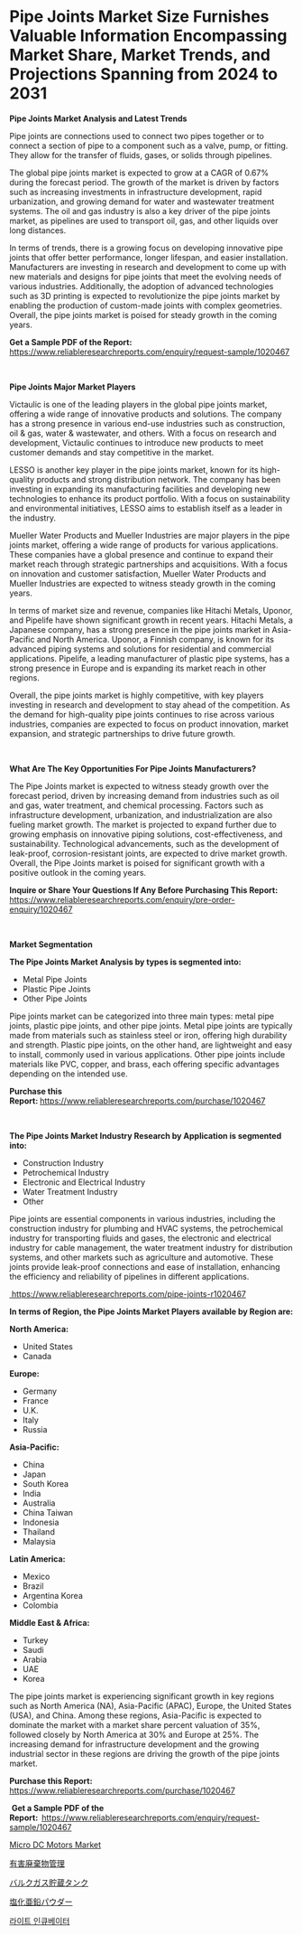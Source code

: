<p><h1>Pipe Joints Market Size Furnishes Valuable Information Encompassing Market Share, Market Trends, and Projections Spanning from 2024 to 2031</h1></p><p><strong>Pipe Joints Market Analysis and Latest Trends</strong></p>
<p><p>Pipe joints are connections used to connect two pipes together or to connect a section of pipe to a component such as a valve, pump, or fitting. They allow for the transfer of fluids, gases, or solids through pipelines.</p><p>The global pipe joints market is expected to grow at a CAGR of 0.67% during the forecast period. The growth of the market is driven by factors such as increasing investments in infrastructure development, rapid urbanization, and growing demand for water and wastewater treatment systems. The oil and gas industry is also a key driver of the pipe joints market, as pipelines are used to transport oil, gas, and other liquids over long distances.</p><p>In terms of trends, there is a growing focus on developing innovative pipe joints that offer better performance, longer lifespan, and easier installation. Manufacturers are investing in research and development to come up with new materials and designs for pipe joints that meet the evolving needs of various industries. Additionally, the adoption of advanced technologies such as 3D printing is expected to revolutionize the pipe joints market by enabling the production of custom-made joints with complex geometries. Overall, the pipe joints market is poised for steady growth in the coming years.</p></p>
<p><strong>Get a Sample PDF of the Report:&nbsp;</strong> <a href="https://www.reliableresearchreports.com/enquiry/request-sample/1020467">https://www.reliableresearchreports.com/enquiry/request-sample/1020467</a></p>
<p>&nbsp;</p>
<p><strong>Pipe Joints Major Market Players</strong></p>
<p><p>Victaulic is one of the leading players in the global pipe joints market, offering a wide range of innovative products and solutions. The company has a strong presence in various end-use industries such as construction, oil & gas, water & wastewater, and others. With a focus on research and development, Victaulic continues to introduce new products to meet customer demands and stay competitive in the market.</p><p>LESSO is another key player in the pipe joints market, known for its high-quality products and strong distribution network. The company has been investing in expanding its manufacturing facilities and developing new technologies to enhance its product portfolio. With a focus on sustainability and environmental initiatives, LESSO aims to establish itself as a leader in the industry.</p><p>Mueller Water Products and Mueller Industries are major players in the pipe joints market, offering a wide range of products for various applications. These companies have a global presence and continue to expand their market reach through strategic partnerships and acquisitions. With a focus on innovation and customer satisfaction, Mueller Water Products and Mueller Industries are expected to witness steady growth in the coming years.</p><p>In terms of market size and revenue, companies like Hitachi Metals, Uponor, and Pipelife have shown significant growth in recent years. Hitachi Metals, a Japanese company, has a strong presence in the pipe joints market in Asia-Pacific and North America. Uponor, a Finnish company, is known for its advanced piping systems and solutions for residential and commercial applications. Pipelife, a leading manufacturer of plastic pipe systems, has a strong presence in Europe and is expanding its market reach in other regions.</p><p>Overall, the pipe joints market is highly competitive, with key players investing in research and development to stay ahead of the competition. As the demand for high-quality pipe joints continues to rise across various industries, companies are expected to focus on product innovation, market expansion, and strategic partnerships to drive future growth.</p></p>
<p>&nbsp;</p>
<p><strong>What Are The Key Opportunities For Pipe Joints Manufacturers?</strong></p>
<p><p>The Pipe Joints market is expected to witness steady growth over the forecast period, driven by increasing demand from industries such as oil and gas, water treatment, and chemical processing. Factors such as infrastructure development, urbanization, and industrialization are also fueling market growth. The market is projected to expand further due to growing emphasis on innovative piping solutions, cost-effectiveness, and sustainability. Technological advancements, such as the development of leak-proof, corrosion-resistant joints, are expected to drive market growth. Overall, the Pipe Joints market is poised for significant growth with a positive outlook in the coming years.</p></p>
<p><strong>Inquire or Share Your Questions If Any Before Purchasing This Report:</strong> <a href="https://www.reliableresearchreports.com/enquiry/pre-order-enquiry/1020467">https://www.reliableresearchreports.com/enquiry/pre-order-enquiry/1020467</a></p>
<p>&nbsp;</p>
<p><strong>Market Segmentation</strong></p>
<p><strong>The Pipe Joints Market Analysis by types is segmented into:</strong></p>
<p><ul><li>Metal Pipe Joints</li><li>Plastic Pipe Joints</li><li>Other Pipe Joints</li></ul></p>
<p><p>Pipe joints market can be categorized into three main types: metal pipe joints, plastic pipe joints, and other pipe joints. Metal pipe joints are typically made from materials such as stainless steel or iron, offering high durability and strength. Plastic pipe joints, on the other hand, are lightweight and easy to install, commonly used in various applications. Other pipe joints include materials like PVC, copper, and brass, each offering specific advantages depending on the intended use.</p></p>
<p><strong>Purchase this Report:&nbsp;</strong><a href="https://www.reliableresearchreports.com/purchase/1020467">https://www.reliableresearchreports.com/purchase/1020467</a></p>
<p>&nbsp;</p>
<p><strong>The Pipe Joints Market Industry Research by Application is segmented into:</strong></p>
<p><ul><li>Construction Industry</li><li>Petrochemical Industry</li><li>Electronic and Electrical Industry</li><li>Water Treatment Industry</li><li>Other</li></ul></p>
<p><p>Pipe joints are essential components in various industries, including the construction industry for plumbing and HVAC systems, the petrochemical industry for transporting fluids and gases, the electronic and electrical industry for cable management, the water treatment industry for distribution systems, and other markets such as agriculture and automotive. These joints provide leak-proof connections and ease of installation, enhancing the efficiency and reliability of pipelines in different applications.</p></p>
<p><a href="https://www.reliableresearchreports.com/pipe-joints-r1020467">&nbsp;https://www.reliableresearchreports.com/pipe-joints-r1020467</a></p>
<p><strong>In terms of Region, the Pipe Joints Market Players available by Region are:</strong></p>
<p>
    <p> <strong> North America: </strong>
        <ul>
            <li>United States</li>
            <li>Canada</li>
        </ul>
        </p> 
    <p> <strong> Europe: </strong>
        <ul>
            <li>Germany</li>
            <li>France</li>
            <li>U.K.</li>
            <li>Italy</li>
            <li>Russia</li>
        </ul>
        </p> 
    <p> <strong> Asia-Pacific: </strong>
        <ul>
            <li>China</li>
            <li>Japan</li>
            <li>South Korea</li>
            <li>India</li>
            <li>Australia</li>
            <li>China Taiwan</li>
            <li>Indonesia</li>
            <li>Thailand</li>
            <li>Malaysia</li>
        </ul>
        </p> 
    <p> <strong> Latin America: </strong>
        <ul>
            <li>Mexico</li>
            <li>Brazil</li>
            <li>Argentina Korea</li>
            <li>Colombia</li>
        </ul>
        </p> 
    <p> <strong> Middle East & Africa: </strong>
        <ul>
            <li>Turkey</li>
            <li>Saudi</li>
            <li>Arabia</li>
            <li>UAE</li>
            <li>Korea</li>
        </ul>
    </p>
    </p>
<p><p>The pipe joints market is experiencing significant growth in key regions such as North America (NA), Asia-Pacific (APAC), Europe, the United States (USA), and China. Among these regions, Asia-Pacific is expected to dominate the market with a market share percent valuation of 35%, followed closely by North America at 30% and Europe at 25%. The increasing demand for infrastructure development and the growing industrial sector in these regions are driving the growth of the pipe joints market.</p></p>
<p><strong>Purchase this Report: </strong><a href="https://www.reliableresearchreports.com/purchase/1020467">https://www.reliableresearchreports.com/purchase/1020467</a></p>
<p>&nbsp;<strong>Get a Sample PDF of the Report:&nbsp;&nbsp;</strong><a href="https://www.reliableresearchreports.com/enquiry/request-sample/1020467">https://www.reliableresearchreports.com/enquiry/request-sample/1020467</a></p>
<p><strong></strong></p>
<p><p><a href="https://github.com/Sherrillcrooksxa8i18ucf2m/Market-Research-Report-List-2/blob/main/micro-dc-motors-market.md">Micro DC Motors Market</a></p><p><a href="https://github.com/JacksonWiza1924/Market-Research-Report-List-1/blob/main/355253221217.md">有害廃棄物管理</a></p><p><a href="https://medium.com/@zackaryhalvorson2023/bulk-gas-storage-tanks%E5%B8%82%E5%A0%B4-2031%E5%B9%B4%E3%81%BE%E3%81%A7%E3%81%AE%E3%83%88%E3%83%AC%E3%83%B3%E3%83%89-%E4%BA%88%E6%B8%AC-%E7%AB%B6%E4%BA%89%E5%88%86%E6%9E%90-8c42607f28c1">バルクガス貯蔵タンク</a></p><p><a href="https://github.com/Calvi3ynJerde867/Market-Research-Report-List-1/blob/main/658876821216.md">塩化亜鉛パウダー</a></p><p><a href="https://medium.com/@joespinka88967/%EB%B9%9B-%EC%9D%B8%ED%81%90%EB%B2%A0%EC%9D%B4%ED%84%B0-%EC%8B%9C%EC%9E%A5-%EC%A0%84%EB%A7%9D-%EC%82%B0%EC%97%85-%EA%B0%9C%EC%9A%94-%EB%B0%8F-%EC%98%88%EC%B8%A1-2024%EB%85%84%EB%B6%80%ED%84%B0-2031%EB%85%84%EA%B9%8C%EC%A7%80-23ef5bd0cc81">라이트 인큐베이터</a></p></p>